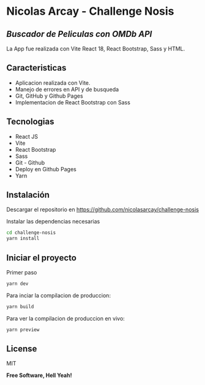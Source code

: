 # Nicolas Arcay - Challenge Nosis
## _Buscador de Peliculas con OMDb API_

La App fue realizada con Vite React 18, React Bootstrap, Sass y HTML.

## Caracteristicas

- Aplicacion realizada con Vite.
- Manejo de errores en API y de busqueda
- Git, GitHub y Github Pages
- Implementacion de React Bootstrap con Sass

## Tecnologias

- React JS 
- Vite 
- React Bootstrap
- Sass
- Git - Github
- Deploy en Github Pages
- Yarn

## Instalación

Descargar el repositorio en <https://github.com/nicolasarcay/challenge-nosis>

Instalar las dependencias necesarias

```sh
cd challenge-nosis
yarn install
```

## Iniciar el proyecto

Primer paso

```sh
yarn dev
```

Para inciar la compilacion de produccion:

```sh
yarn build
```
Para ver la compilacion de produccion en vivo:
```sh
yarn preview
```

## License

MIT

**Free Software, Hell Yeah!**